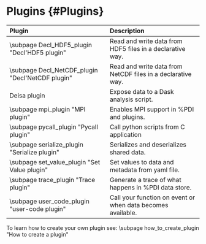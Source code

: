 # Plugins {#Plugins}

|Plugin                                               |Description                                                        |
|:----------------------------------------------------|:------------------------------------------------------------------|
|\subpage Decl_HDF5_plugin "Decl'HDF5 plugin"         |Read and write data from HDF5 files in a declarative way.          |
|\subpage Decl_NetCDF_plugin "Decl'NetCDF plugin"     |Read and write data from NetCDF files in a declarative way.        |
|Deisa plugin                                         |Expose data to a Dask analysis script.                             |
|\subpage mpi_plugin "MPI plugin"                     |Enables MPI support in %PDI and plugins.                           |
|\subpage pycall_plugin "Pycall plugin"               |Call python scripts from C application                             |
|\subpage serialize_plugin "Serialize plugin"         |Serializes and deserializes shared data.                           |
|\subpage set_value_plugin "Set Value plugin"         |Set values to data and metadata from yaml file.                    |
|\subpage trace_plugin "Trace plugin"                 |Generate a trace of what happens in %PDI data store.               |
|\subpage user_code_plugin "user-code plugin"         |Call your function on event or when data becomes available.        |

To learn how to create your own plugin see: \subpage how_to_create_plugin "How to create a plugin"
